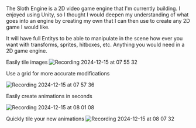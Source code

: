 The Sloth Engine is a 2D video game engine that I'm currently building. I enjoyed using Unity, so I thought I would deepen my understanding of what goes into an engine by creating my own that I can then use to create any 2D game I would like. 

It will have full Entitys to be able to manipulate in the scene how ever you want with transforms, sprites, hitboxes, etc. Anything you would need in a 2D game engine.

Easily tile images
![Recording 2024-12-15 at 07 55 32](https://github.com/user-attachments/assets/d8596400-1f03-43ed-a3d6-1f5b5155bdd5)

Use a grid for more accurate modifications

![Recording 2024-12-15 at 07 57 36](https://github.com/user-attachments/assets/e9c53283-b49e-42a6-ae91-45379dc54075)

Easily create animations in seconds

![Recording 2024-12-15 at 08 01 08](https://github.com/user-attachments/assets/ae4dca96-3c47-41e2-b4c2-49d9b67576a3)

Quickly tile your new animations
![Recording 2024-12-15 at 08 07 32](https://github.com/user-attachments/assets/620cbe7c-edd2-4829-b2e4-ffeb1532c9f0)
